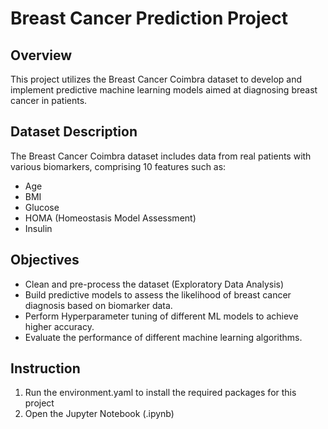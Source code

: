 # Breast Cancer Prediction Project

## Overview

This project utilizes the Breast Cancer Coimbra dataset to develop and implement predictive machine learning models aimed at diagnosing breast cancer in patients. 

## Dataset Description

The Breast Cancer Coimbra dataset includes data from real patients with various biomarkers, comprising 10 features such as:

- Age
- BMI
- Glucose
- HOMA (Homeostasis Model Assessment)
- Insulin

## Objectives

- Clean and pre-process the dataset (Exploratory Data Analysis)
- Build predictive models to assess the likelihood of breast cancer diagnosis based on biomarker data.
- Perform Hyperparameter tuning of different ML models to achieve higher accuracy. 
- Evaluate the performance of different machine learning algorithms.

## Instruction

1. Run the environment.yaml to install the required packages for this project
2. Open the Jupyter Notebook (.ipynb)
